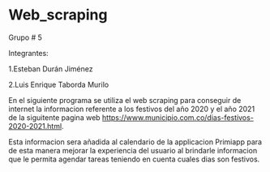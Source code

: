 # Web_scraping

Grupo # 5

Integrantes:

1.Esteban Durán Jiménez 

2.Luis Enrique Taborda Murilo 

En el siguiente programa se utiliza el web scraping para conseguir de internet la informacion referente a los festivos del año 2020 y el año 2021 de la siguitente pagina web https://www.municipio.com.co/dias-festivos-2020-2021.html.

Esta informacion sera añadida al calendario de la applicacion Primiapp para de esta manera mejorar la experiencia del usuario al brindarle informacion que le permita agendar tareas teniendo en cuenta cuales dias son festivos.

